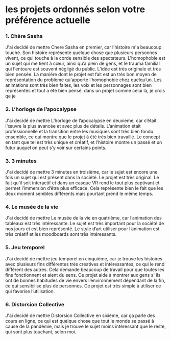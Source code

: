 # les projets ordonnés selon votre préférence actuelle 
### 1. Chère Sasha

J'ai decidé de mettre Chere Sasha en premier, car l’histoire m'a beaucoup touché. Son histoire représente quelque chose que plusieurs personnes vivent, ce qui touche à la corde sensible des spectateurs. L'homophobie est un sujet qui me tient à cœur, ainsi qu’à plein de gens, et le trauma familial qui l'entoure est souvent négligé du public.  L’idée est très originale et très bien pensée. La manière dont le projet est fait est un très bon moyen de représentation du problème qu'apporte l’homophobie chez quelqu’un. Les animations sont très bien faites, les voix et les personnages sont bien représentés et tout a été bien pensé. dans un projet comme celui là, je crois qe je 

### 2. L’horloge de l’apocalypse

J'ai decidé de mettre L’horloge de l’apocalypse en deuxieme, car c’était l'œuvre la plus avancée et avec plus de détails. L’animation était professionnelle et la transition entre les musiques sont très bien fondu ensemble, ce qui montre que le projet à été très bien travaillé. Le concept en tant que tel est très unique et créatif, et l’histoire montre un passé  et un futur auquel on peut s’y voir sur certains points.

### 3. 3 minutes
J'ai decidé de mettre 3 minutes en troisième, car le sujet est encore une fois un sujet qui est présent dans la société. Le projet est très original. Le fait qu’il soit interactif et dans un casque VR rend le tout plus captivant et permet l’immersion d’être plus efficace. Cela représente bien le fait que les deux moment sembles différents mais pourtant prend le même temps.

### 4. Le musée de la vie
J'ai decidé de mettre Le musée de la vie en quatrième, car l’animation des tableaux est très intéressante. Le sujet est très important pour la société de nos jours et est bien représenté. Le style d’art utiliser pour l’animation est très créatif et les moodboards sont très intéressants.

### 5. Jeu temporel
J'ai decidé de mettre jeu temporel en cinquième, car je trouve les histoires avec plusieurs fins différentes très créatives et intéressantes, ce qui le rend différent des autres. Cela demande beaucoup de travail pour que toutes les fins fonctionnent et aient du sens. Ce projet aide à montrer aux gens s' ils ont de bonnes habitudes de vie envers l’environnement dépendant de la fin, ce qui sensibilise plus de personnes. Ce projet est très simple à utiliser ce qui favorise l’utilisation.


### 6. Distorsion Collective
J'ai decidé de mettre Distorsion Collective en sixième, car ça parle des cours en ligne, ce qui est quelque chose que tout le monde se passé à cause de la pandémie, mais je trouve le sujet moins intéressant que le reste, qui sont plus touchant, selon moi.

